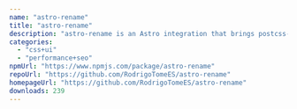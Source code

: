 ```yaml
---
name: "astro-rename"
title: "astro-rename"
description: "astro-rename is an Astro integration that brings postcss-rename functionality to your Astro project without the need for configuration."
categories:
  - "css+ui"
  - "performance+seo"
npmUrl: "https://www.npmjs.com/package/astro-rename"
repoUrl: "https://github.com/RodrigoTomeES/astro-rename"
homepageUrl: "https://github.com/RodrigoTomeES/astro-rename"
downloads: 239
---
```


